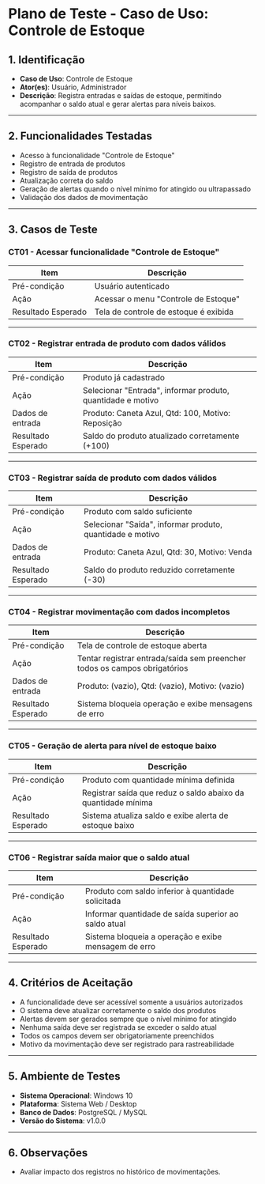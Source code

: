 # Plano de Teste - Caso de Uso: Controle de Estoque

## 1. Identificação
- **Caso de Uso**: Controle de Estoque
- **Ator(es)**: Usuário, Administrador
- **Descrição**: Registra entradas e saídas de estoque, permitindo acompanhar o saldo atual e gerar alertas para níveis baixos.

---

## 2. Funcionalidades Testadas
- Acesso à funcionalidade "Controle de Estoque"
- Registro de entrada de produtos
- Registro de saída de produtos
- Atualização correta do saldo
- Geração de alertas quando o nível mínimo for atingido ou ultrapassado
- Validação dos dados de movimentação

---

## 3. Casos de Teste

### CT01 - Acessar funcionalidade "Controle de Estoque"
| Item                | Descrição                                      |
|---------------------|-----------------------------------------------|
| Pré-condição        | Usuário autenticado                           |
| Ação                | Acessar o menu "Controle de Estoque"          |
| Resultado Esperado  | Tela de controle de estoque é exibida         |

---

### CT02 - Registrar entrada de produto com dados válidos
| Item                | Descrição                                      |
|---------------------|-----------------------------------------------|
| Pré-condição        | Produto já cadastrado                         |
| Ação                | Selecionar "Entrada", informar produto, quantidade e motivo |
| Dados de entrada    | Produto: Caneta Azul, Qtd: 100, Motivo: Reposição |
| Resultado Esperado  | Saldo do produto atualizado corretamente (+100) |

---

### CT03 - Registrar saída de produto com dados válidos
| Item                | Descrição                                      |
|---------------------|-----------------------------------------------|
| Pré-condição        | Produto com saldo suficiente                  |
| Ação                | Selecionar "Saída", informar produto, quantidade e motivo |
| Dados de entrada    | Produto: Caneta Azul, Qtd: 30, Motivo: Venda  |
| Resultado Esperado  | Saldo do produto reduzido corretamente (-30)  |

---

### CT04 - Registrar movimentação com dados incompletos
| Item                | Descrição                                      |
|---------------------|-----------------------------------------------|
| Pré-condição        | Tela de controle de estoque aberta            |
| Ação                | Tentar registrar entrada/saída sem preencher todos os campos obrigatórios |
| Dados de entrada    | Produto: (vazio), Qtd: (vazio), Motivo: (vazio) |
| Resultado Esperado  | Sistema bloqueia operação e exibe mensagens de erro |

---

### CT05 - Geração de alerta para nível de estoque baixo
| Item                | Descrição                                      |
|---------------------|-----------------------------------------------|
| Pré-condição        | Produto com quantidade mínima definida        |
| Ação                | Registrar saída que reduz o saldo abaixo da quantidade mínima |
| Resultado Esperado  | Sistema atualiza saldo e exibe alerta de estoque baixo |

---

### CT06 - Registrar saída maior que o saldo atual
| Item                | Descrição                                      |
|---------------------|-----------------------------------------------|
| Pré-condição        | Produto com saldo inferior à quantidade solicitada |
| Ação                | Informar quantidade de saída superior ao saldo atual |
| Resultado Esperado  | Sistema bloqueia a operação e exibe mensagem de erro |

---

## 4. Critérios de Aceitação
- A funcionalidade deve ser acessível somente a usuários autorizados
- O sistema deve atualizar corretamente o saldo dos produtos
- Alertas devem ser gerados sempre que o nível mínimo for atingido
- Nenhuma saída deve ser registrada se exceder o saldo atual
- Todos os campos devem ser obrigatoriamente preenchidos
- Motivo da movimentação deve ser registrado para rastreabilidade

---

## 5. Ambiente de Testes
- **Sistema Operacional**: Windows 10
- **Plataforma**: Sistema Web / Desktop
- **Banco de Dados**: PostgreSQL / MySQL
- **Versão do Sistema**: v1.0.0

---

## 6. Observações
- Avaliar impacto dos registros no histórico de movimentações.
